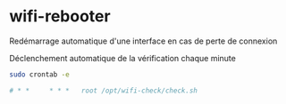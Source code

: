 # wifi-rebooter
Redémarrage automatique d'une interface en cas de perte de connexion

Déclenchement automatique de la vérification chaque minute

```bash
sudo crontab -e

# * *     * * *   root /opt/wifi-check/check.sh
```

